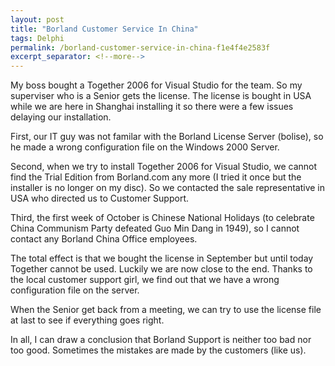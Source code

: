 ```yaml
---
layout: post
title: "Borland Customer Service In China"
tags: Delphi
permalink: /borland-customer-service-in-china-f1e4f4e2583f
excerpt_separator: <!--more-->
---
```

My boss bought a Together 2006 for Visual Studio for the team. So my superviser who is a Senior gets the license. The license is bought in USA while we are here in Shanghai installing it so there were a few issues delaying our installation.
<!--more-->

First, our IT guy was not familar with the Borland License Server (bolise), so he made a wrong configuration file on the Windows 2000 Server.

Second, when we try to install Together 2006 for Visual Studio, we cannot find the Trial Edition from Borland.com any more (I tried it once but the installer is no longer on my disc). So we contacted the sale representative in USA who directed us to Customer Support.

Third, the first week of October is Chinese National Holidays (to celebrate China Communism Party defeated Guo Min Dang in 1949), so I cannot contact any Borland China Office employees.

The total effect is that we bought the license in September but until today Together cannot be used. Luckily we are now close to the end. Thanks to the local customer support girl, we find out that we have a wrong configuration file on the server.

When the Senior get back from a meeting, we can try to use the license file at last to see if everything goes right.

In all, I can draw a conclusion that Borland Support is neither too bad nor too good. Sometimes the mistakes are made by the customers (like us).
